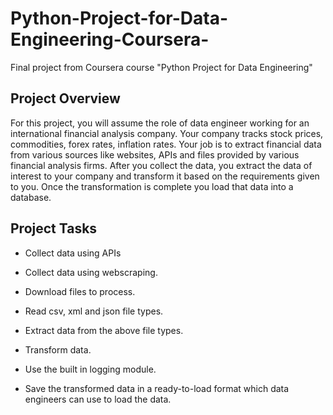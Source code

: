 # Python-Project-for-Data-Engineering-Coursera-
Final project from Coursera course "Python Project for Data Engineering"

## Project Overview

For this project, you will assume the role of data engineer working for an international financial analysis company. Your company tracks stock prices, commodities, forex rates, inflation rates.  Your job is to extract financial data from various sources like websites, APIs and files provided by various financial analysis firms. After you collect the data, you extract the data of interest to your company and transform it based on the requirements given to you. Once the transformation is complete you load that data into a database.

## Project Tasks

* Collect data using APIs

* Collect data using webscraping.

* Download files to process.    

* Read csv, xml and json file types.

* Extract data from the above file types.

* Transform data.

* Use the built in logging module.

* Save the transformed data in a ready-to-load format which data engineers can use to load the data.

